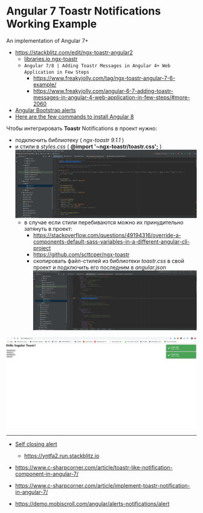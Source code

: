 # Angular 7 Toastr Notifications Working Example

An implementation of Angular 7+

* https://stackblitz.com/edit/ngx-toastr-angular2
    * [libraries.io ngx-toastr](https://libraries.io/npm/ngx-toastr)
    * `Angular 7/8 | Adding Toastr Messages in Angular 4+ Web Application in Few Steps`
        * https://www.freakyjolly.com/tag/ngx-toastr-angular-7-6-example/
        * https://www.freakyjolly.com/angular-6-7-adding-toastr-messages-in-angular-4-web-application-in-few-steps/#more-2060
* [Angular Bootstrap alerts](https://mdbootstrap.com/docs/angular/components/alerts/)
* [Here are the few commands to install Angular 8](https://therichpost.com/angular-7-toastr-notifications-working-example/)

Чтобы интегрировать **Toastr** Notifications в проект нужно:
- подключить библиотеку ( _ngx-toastr_ _9.1.1_ )
- и стили в _styles.css_ ( **@import '~ngx-toastr/toastr.css';** )
![2](screenshot-2.png)
    - в случае если стили перебиваются можно их принудительно затянуть в проект:
        - https://stackoverflow.com/questions/49194316/override-a-components-default-sass-variables-in-a-different-angular-cli-project
        - https://github.com/scttcper/ngx-toastr
        - скопировать файл-стилей из библиотеки _toastr.css_ в свой проект и подключить его последним в _angular.json_
        ![3](screenshot-3.png)           

![1](screenshot-1.png)

---

* [Self closing alert](https://ng-bootstrap.github.io/#/components/alert/examples)
    * https://yntfa2.run.stackblitz.io
* https://www.c-sharpcorner.com/article/toastr-like-notification-component-in-angular-7/
* https://www.c-sharpcorner.com/article/implement-toastr-notification-in-angular-7/

* https://demo.mobiscroll.com/angular/alerts-notifications/alert
